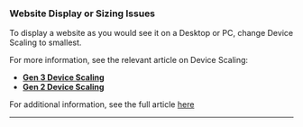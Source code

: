 ### Website Display or Sizing Issues

To display a website as you would see it on a Desktop or PC, change Device Scaling to smallest.

For more information, see the relevant article on Device Scaling:

  * [**Gen 3 Device Scaling**](https://support.optisigns.com/hc/en-us/articles/28026588373139-How-to-Fix-The-Scaling-Issue-on-OptiSigns-Android-Device-Gen-3)
  * [**Gen 2 Device Scaling**](https://support.optisigns.com/hc/en-us/articles/27607906766483-How-to-Fix-The-Scaling-Issue-on-OptiSigns-Android-Device)

For additional information, see the full article [here](https://support.optisigns.com/hc/en-us/articles/40147900639891)

---
